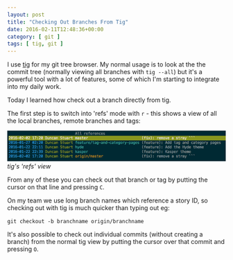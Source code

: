 ```yaml
---
layout: post
title: "Checking Out Branches From Tig"
date: 2016-02-11T12:48:36+00:00
category: [ git ]
tags: [ tig, git ]
---
```

I use [tig](https://github.com/jonas/tig) for my git tree browser. My normal
usage is to look at the the commit tree (normally viewing all branches with
`tig --all`) but it's a powerful tool with a lot of features, some of which
I'm starting to integrate into my daily work.

Today I learned how check out a branch directly from tig.

The first
step is to switch into 'refs' mode with `r` - this shows a view of all the
local branches, remote branches and tags:

!["The tig refs view"](/images/content/tig_refs_view.png)
_tig's 'refs' view_

From any of these you can check out that branch or tag by putting the cursor
on that line and pressing `C`.

On my team we use long branch names which
reference a story ID, so checking out with tig is much quicker than typing out
eg:

    git checkout -b branchname origin/branchname

It's also possible to check out individual commits (without creating a branch)
from the normal tig view by putting the cursor over that commit and pressing
`O`.
